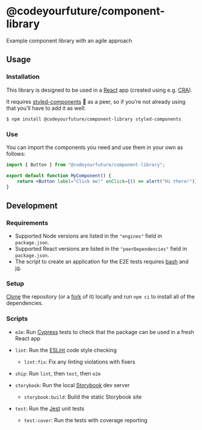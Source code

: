 # @codeyourfuture/component-library

Example component library with an agile approach

## Usage

### Installation

This library is designed to be used in a [React] app (created using e.g. [CRA]).

It requires [styled-components] 💅 as a peer, so if you're not already using that you'll have to add it as well:

```shell
$ npm install @codeyourfuture/component-library styled-components
```

### Use

You can import the components you need and use them in your own as follows:

```jsx
import { Button } from "@codeyourfuture/component-library";

export default function MyComponent() {
	return <Button label="Click me!" onClick={() => alert("Hi there!")} />;
}
```

## Development

### Requirements

- Supported Node versions are listed in the `"engines"` field in `package.json`.
- Supported React versions are listed in the `"peerDependencies"` field in `package.json`.
- The script to create an application for the E2E tests requires [bash] and [jq].

### Setup

[Clone] the repository (or a [fork] of it) locally and run `npm ci` to install all of the dependencies.

### Scripts

- `e2e`: Run [Cypress] tests to check that the package can be used in a fresh React app
- `lint`: Run the [ESLint] code style checking
  - `lint:fix`: Fix any linting violations with fixers
- `ship`: Run `lint`, then `test`, then `e2e`
- `storybook`: Run the local [Storybook] dev server
  - `storybook:build`: Build the static Storybook site
- `test`: Run the [Jest] unit tests

  - `test:cover`: Run the tests with coverage reporting

  [bash]: https://www.gnu.org/software/bash/
  [clone]: https://docs.github.com/en/repositories/creating-and-managing-repositories/cloning-a-repository
  [cra]: https://create-react-app.dev/
  [cypress]: https://www.cypress.io/
  [eslint]: https://eslint.org/
  [fork]: https://docs.github.com/en/get-started/quickstart/fork-a-repo
  [jest]: https://jestjs.io/
  [jq]: https://stedolan.github.io/jq/
  [react]: https://reactjs.org/
  [storybook]: https://storybook.js.org/
  [styled-components]: https://styled-components.com/
